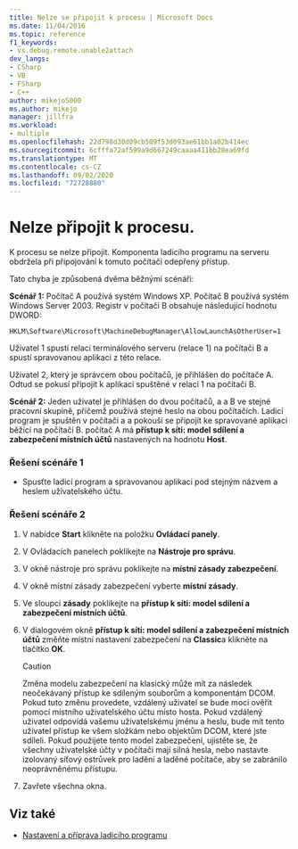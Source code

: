 ```yaml
---
title: Nelze se připojit k procesu | Microsoft Docs
ms.date: 11/04/2016
ms.topic: reference
f1_keywords:
- vs.debug.remote.unable2attach
dev_langs:
- CSharp
- VB
- FSharp
- C++
author: mikejo5000
ms.author: mikejo
manager: jillfra
ms.workload:
- multiple
ms.openlocfilehash: 22d798d30d09cb509f53d093ae61bb1a02b414ec
ms.sourcegitcommit: 6cfffa72af599a9d667249caaaa411bb28ea69fd
ms.translationtype: MT
ms.contentlocale: cs-CZ
ms.lasthandoff: 09/02/2020
ms.locfileid: "72728880"
---
```

# <a name="unable-to-attach-to-the-process"></a>Nelze připojit k procesu.
K procesu se nelze připojit. Komponenta ladicího programu na serveru obdržela při připojování k tomuto počítači odepřený přístup.

 Tato chyba je způsobená dvěma běžnými scénáři:

 **Scénář 1:** Počítač A používá systém Windows XP. Počítač B používá systém Windows Server 2003. Registr v počítači B obsahuje následující hodnotu DWORD:

 `HKLM\Software\Microsoft\MachineDebugManager\AllowLaunchAsOtherUser=1`

 Uživatel 1 spustí relaci terminálového serveru (relace 1) na počítači B a spustí spravovanou aplikaci z této relace.

 Uživatel 2, který je správcem obou počítačů, je přihlášen do počítače A. Odtud se pokusí připojit k aplikaci spuštěné v relaci 1 na počítači B.

 **Scénář 2:** Jeden uživatel je přihlášen do dvou počítačů, a a B ve stejné pracovní skupině, přičemž používá stejné heslo na obou počítačích. Ladicí program je spuštěn v počítači a a pokouší se připojit ke spravované aplikaci běžící na počítači B. počítač A má **přístup k síti: model sdílení a zabezpečení místních účtů** nastavených na hodnotu **Host**.

### <a name="to-solve-scenario-1"></a>Řešení scénáře 1

- Spusťte ladicí program a spravovanou aplikaci pod stejným názvem a heslem uživatelského účtu.

### <a name="to-solve-scenario-2"></a>Řešení scénáře 2

1. V nabídce **Start** klikněte na položku **Ovládací panely**.

2. V Ovládacích panelech poklikejte na **Nástroje pro správu**.

3. V okně nástroje pro správu poklikejte na **místní zásady zabezpečení**.

4. V okně místní zásady zabezpečení vyberte **místní zásady**.

5. Ve sloupci **zásady** poklikejte na **přístup k síti: model sdílení a zabezpečení místních účtů**.

6. V dialogovém okně **přístup k síti: model sdílení a zabezpečení místních účtů** změňte místní nastavení zabezpečení na **Classic**a klikněte na tlačítko **OK**.

    > [!CAUTION]
    > Změna modelu zabezpečení na klasický může mít za následek neočekávaný přístup ke sdíleným souborům a komponentám DCOM. Pokud tuto změnu provedete, vzdálený uživatel se bude moci ověřit pomocí místního uživatelského účtu místo hosta. Pokud vzdálený uživatel odpovídá vašemu uživatelskému jménu a heslu, bude mít tento uživatel přístup ke všem složkám nebo objektům DCOM, které jste sdíleli. Pokud použijete tento model zabezpečení, ujistěte se, že všechny uživatelské účty v počítači mají silná hesla, nebo nastavte izolovaný síťový ostrůvek pro ladění a laděné počítače, aby se zabránilo neoprávněnému přístupu.

7. Zavřete všechna okna.

## <a name="see-also"></a>Viz také
- [Nastavení a příprava ladicího programu](../debugger/debugger-settings-and-preparation.md)